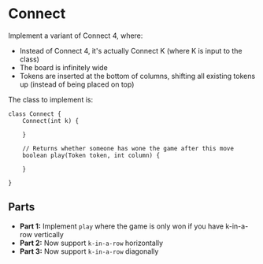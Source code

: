 # Connect

Implement a variant of Connect 4, where:
- Instead of Connect 4, it's actually Connect K (where K is input to the class)
- The board is infinitely wide
- Tokens are inserted at the bottom of columns, shifting all existing tokens up (instead of being placed on top)

The class to implement is:
```
class Connect {
    Connect(int k) {
    
    }
    
    // Returns whether someone has wone the game after this move
    boolean play(Token token, int column) {
    
    }

}
```

## Parts
- **Part 1:** Implement `play` where the game is only won if you have k-in-a-row vertically
- **Part 2:** Now support `k-in-a-row` horizontally
- **Part 3:** Now support `k-in-a-row` diagonally
